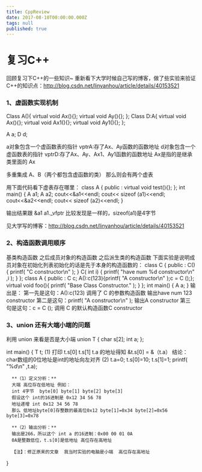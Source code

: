 ```yaml
---
title: CppReview
date: 2017-08-10T00:00:00.000Z
tags: null
published: true
---
```


# 复习C++ 

回顾复习下C++的一些知识~
重新看下大学时候自己写的博客，做了些实验来验证C++的知识点：http://blog.csdn.net/linyanhou/article/details/40153521

<!-- more -->


### 1、虚函数实现机制
Class A(){
	virtual void Ax(){};
    virtual void Ay(){};
};
Class D:A{
	virtual void Ax(){};
	virtual void Ax1(){};
    virtual void Ay1(){};
};

A a;
D d;

a对象包含一个虚函数表的指针
vptrA:存了Ax、Ay函数的函数地址 
d对象包含一个虚函数表的指针
vptrD:存了Ax、Ay、Ax1、Ay1函数的函数地址 
Ax是指的是继承类里面的 Ax

多重集成 A、B（两个都包含虚函数的类） 那么则会有两个虚表 


用下面代码看下虚表存在哪里：
class A
{
public :
       virtual void test(){};
};
int main()
{
       A a1;
       A a2;
      cout<<&a1<<endl;
      cout<< sizeof (a1)<<endl;
      cout<<&a2<<endl;
      cout<< sizeof (a2)<<endl;
}


输出结果跟 &a1 a1._vfptr 比较发现是一样的，sizeof(a1)是4字节

见大学写的博客：http://blog.csdn.net/linyanhou/article/details/40153521

### 2、构造函数调用顺序
基类构造函数  之后成员对象的构造函数 之后派生类的构造函数
下面实验是说明成员对象在初始化列表初始化的话是先于本身的构造函数的：
class C
{
public :
      C()
      {
            printf( "C constructor\n" );
      }
      C( int i)
      {
            printf( "have num %d constructor\n" ,i );
      }
};
class A
{
public :
       C c;
      A():c(123){printf( "A constructor\n" );c = C ();};
       virtual void foo(){
            printf( "Base Class Constructor." );
      }
};
int main()
{
       A a;
}
输出是：
第一先是这句：A():c(123) 调用了 C 的参数构造函数 输出have num 123 constructor
第二是这句：printf( "A constructor\n" );  输出A constructor
第三句是这句：c = C (); 调用 C 的默认构造函数C constructor

### 3、union  还有大端小端的问题
利用 union 来看是否是大小端
union T
{
	char s[2];
    int a;
};

int main()
{
	T t;
    (1)
	打印 t.s[0]  t.s[1] t.a 的地址得知
    &t.s[0] = &（t.a）
    结论：char数组的0位地址是int的地址向左对齐
    (2)
      t.a=0;
      t.s[0]=10;
      t.s[1]=1;
      printf( "%d\n" ,t.a);
      
      **（1）定义分析：**
      大端 高位存在低地址 例如：
      int 4字节  byte[0] byte[1] byte[2] byte[3] 
      假设这个 int的16进制是 0x12 34 56 78
      地址递增 int 0x12 34 56 78 
      那么 低地址byte[0]存整数的最高位0x12 byte[1]=0x34 byte[2]=0x56 byte[3]=0x78
      
      **（2）输出分析：**
      输出是266，所以这个 int a 的16进制：0x00 00 01 0A 
      0A是整数低位，t.s[0]是低地址 高位存在高地址
      
      【注】：修正原来的文章  我当时实验的电脑是小端  高位存在高地址
      
      
      
}




